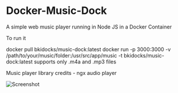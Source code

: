 # Docker-Music-Dock
A simple web music player running in Node JS in a Docker Container


To run it

docker pull bkidocks/music-dock:latest
docker run -p 3000:3000 -v /path/to/your/music/folder:/usr/src/app/music -t bkidocks/music-dock:latest
supports only .m4a and .mp3 files


Music player library credits - ngx audio player

![Screenshot](https://i.imgur.com/n2fswrc.png)
